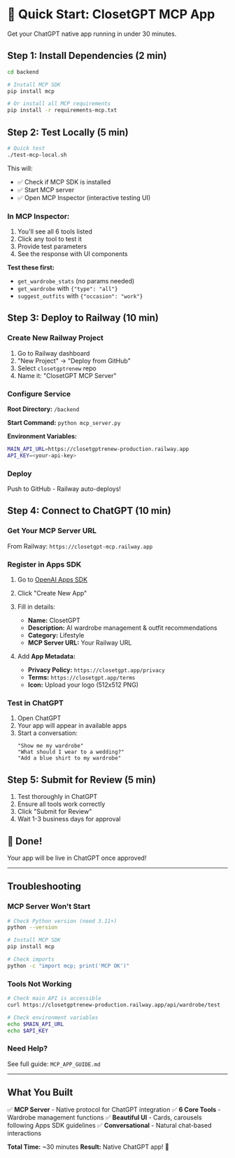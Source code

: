 # 🚀 Quick Start: ClosetGPT MCP App

Get your ChatGPT native app running in under 30 minutes.

## Step 1: Install Dependencies (2 min)

```bash
cd backend

# Install MCP SDK
pip install mcp

# Or install all MCP requirements
pip install -r requirements-mcp.txt
```

## Step 2: Test Locally (5 min)

```bash
# Quick test
./test-mcp-local.sh
```

This will:
- ✅ Check if MCP SDK is installed
- ✅ Start MCP server
- ✅ Open MCP Inspector (interactive testing UI)

### In MCP Inspector:

1. You'll see all 6 tools listed
2. Click any tool to test it
3. Provide test parameters
4. See the response with UI components

**Test these first:**
- `get_wardrobe_stats` (no params needed)
- `get_wardrobe` with `{"type": "all"}`
- `suggest_outfits` with `{"occasion": "work"}`

## Step 3: Deploy to Railway (10 min)

### Create New Railway Project

1. Go to Railway dashboard
2. "New Project" → "Deploy from GitHub"
3. Select `closetgptrenew` repo
4. Name it: "ClosetGPT MCP Server"

### Configure Service

**Root Directory:** `/backend`

**Start Command:** `python mcp_server.py`

**Environment Variables:**
```bash
MAIN_API_URL=https://closetgptrenew-production.railway.app
API_KEY=<your-api-key>
```

### Deploy

Push to GitHub - Railway auto-deploys!

## Step 4: Connect to ChatGPT (10 min)

### Get Your MCP Server URL

From Railway: `https://closetgpt-mcp.railway.app`

### Register in Apps SDK

1. Go to [OpenAI Apps SDK](https://platform.openai.com/apps)
2. Click "Create New App"
3. Fill in details:
   - **Name:** ClosetGPT
   - **Description:** AI wardrobe management & outfit recommendations
   - **Category:** Lifestyle
   - **MCP Server URL:** Your Railway URL

4. Add **App Metadata:**
   - **Privacy Policy:** `https://closetgpt.app/privacy`
   - **Terms:** `https://closetgpt.app/terms`
   - **Icon:** Upload your logo (512x512 PNG)

### Test in ChatGPT

1. Open ChatGPT
2. Your app will appear in available apps
3. Start a conversation:
   ```
   "Show me my wardrobe"
   "What should I wear to a wedding?"
   "Add a blue shirt to my wardrobe"
   ```

## Step 5: Submit for Review (5 min)

1. Test thoroughly in ChatGPT
2. Ensure all tools work correctly
3. Click "Submit for Review"
4. Wait 1-3 business days for approval

## 🎉 Done!

Your app will be live in ChatGPT once approved!

---

## Troubleshooting

### MCP Server Won't Start

```bash
# Check Python version (need 3.11+)
python --version

# Install MCP SDK
pip install mcp

# Check imports
python -c "import mcp; print('MCP OK')"
```

### Tools Not Working

```bash
# Check main API is accessible
curl https://closetgptrenew-production.railway.app/api/wardrobe/test

# Check environment variables
echo $MAIN_API_URL
echo $API_KEY
```

### Need Help?

See full guide: `MCP_APP_GUIDE.md`

---

## What You Built

✅ **MCP Server** - Native protocol for ChatGPT integration
✅ **6 Core Tools** - Wardrobe management functions
✅ **Beautiful UI** - Cards, carousels following Apps SDK guidelines
✅ **Conversational** - Natural chat-based interactions

**Total Time:** ~30 minutes
**Result:** Native ChatGPT app! 🚀

